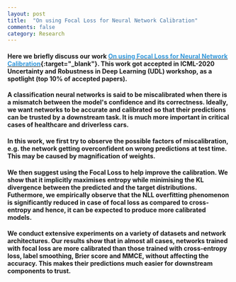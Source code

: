 ```yaml
---
layout: post
title:  "On using Focal Loss for Neural Network Calibration"
comments: false
category: Research
---
```


#### Here we briefly discuss our work [<font color="#3498DB">On using Focal Loss for Neural Network Calibration</font>](http://www.robots.ox.ac.uk/~tvg/publications/2020/Calibration_Focal_Loss_ICML_UDL.pdf){:target="_blank"}. This work got accepted in ICML-2020 Uncertainty and Robustness in Deep Learning (UDL) workshop, as a spotlight (top 10% of accepted papers).

#### A classification neural networks is said to be miscalibrated when there is a mismatch between the model's confidence and its correctness. Ideally, we want networks to be accurate and calibrated so that their predictions can be trusted by a downstream task. It is much more important in critical cases of healthcare and driverless cars.

#### In this work, we first try to observe the possible factors of miscalibration, e.g. the network getting overconfident on wrong predictions at test time. This may be caused by magnification of weights.

#### We then suggest using the Focal Loss to help improve the calibration. We show that it implicitly maximises entropy while minimising the KL divergence between the predicted and the target distributions.  Futhermore, we empirically observe that the NLL overfitting phenomenon is significantly reduced in case of focal loss as compared to cross-entropy and hence, it can be expected to produce more calibrated models.

#### We conduct extensive experiments on a variety of datasets and network architectures. Our results show that in almost all cases, networks trained with focal loss are more calibrated than those trained with cross-entropy loss, label smoothing, Brier score and MMCE, without affecting the accuracy. This makes their predictions much easier for downstream components to trust.
